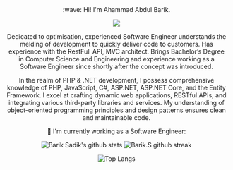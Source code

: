 <div align=center>
:wave: Hi! I'm Ahammad Abdul Barik.

![](https://komarev.com/ghpvc/?username=NayeemH&color=blueviolet&style=flat-square)

Dedicated to optimisation, experienced Software Engineer understands the melding of development to quickly deliver code to customers. Has experience with the RestFull API, MVC architect. Brings Bachelor’s Degree in Computer Science and Engineering and experience working as a Software Engineer since shortly after the concept was introduced.

In the realm of PHP & .NET development, I possess comprehensive knowledge of PHP, JavaScript, C#, ASP.NET, ASP.NET Core, and the Entity Framework. I excel at crafting dynamic web applications, RESTful APIs, and integrating various third-party libraries and services. My understanding of object-oriented programming principles and design patterns ensures clean and maintainable code.

🌱 I'm currently working as a Software Engineer:

<!-- :rocket: I'm using these tools: -->

<!-- &ensp;![Git](https://img.shields.io/badge/-Git-3E2C00?style=flat-square&logo=Git)&ensp;![Docker](https://img.shields.io/badge/-Docker-384D54?style=flat-square&logo=Docker)&ensp;![Webpack](https://img.shields.io/badge/-Webpack-1C78C0?style=flat-square&logo=Webpack)&ensp;![Visual Studio Code](https://img.shields.io/badge/-VsCode-2C2C32?style=flat-square&logo=visual-studio-code&logoColor=0078D7)

📫 How to reach me:

&ensp;[![Gmail](https://img.shields.io/badge/-Gmail-C71610?style=flat-square&logo=Gmail&logoColor=FFFFFF)](mailto:regx1385@gmail.com)&ensp;[![Blog](https://img.shields.io/badge/-Blog-000000?style=flat-square&logoColor=FFFFFF)](https://nextjs-blog.regchiu.vercel.app/)
-->

![Barik Sadik's github stats](https://github-readme-stats.vercel.app/api?username=Sadik1603075&show_icons=true&theme=radical)
![Barik.S github streak](https://github-readme-streak-stats.herokuapp.com/?user=Sadik1603075&theme=radical&include_all_commits=true&count_private=true)

![Top Langs](https://github-readme-stats.vercel.app/api/top-langs/?username=regchiu&theme=radical)

</div>
